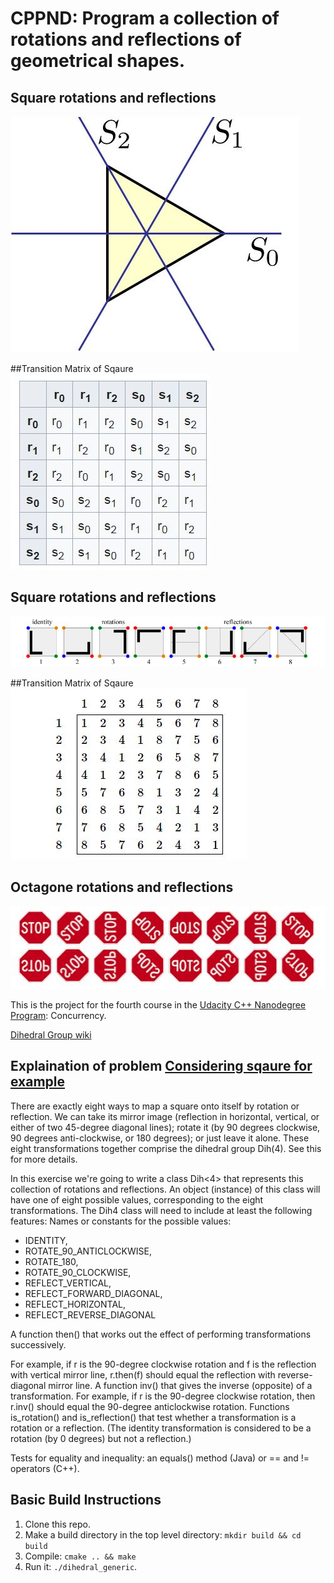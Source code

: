 # CPPND: Program a collection of rotations and reflections of geometrical shapes.

## Square rotations and reflections
<img src="data/triangle.JPG"/>

##Transition Matrix of Sqaure 
<img src="data/transition_matrix_triangle.JPG"/>

## Square rotations and reflections
<img src="data/square.JPG"/>

##Transition Matrix of Sqaure 
<img src="data/transition_matrix_sqaure.JPG"/>

## Octagone rotations and reflections
<img src="data/octagon.JPG"/>

This is the project for the fourth course in the [Udacity C++ Nanodegree Program](https://www.udacity.com/course/c-plus-plus-nanodegree--nd213): Concurrency. 

[Dihedral Group wiki](https://en.wikipedia.org/wiki/Dihedral_group)

## Explaination of problem [Considering sqaure for example](http://larryriddle.agnesscott.org/ifs/symmetric/D4example.htm)
There are exactly eight ways to map a square onto itself by rotation or reflection. 
We can take its mirror image (reflection in horizontal, vertical, or either of two 45-degree diagonal lines); 
rotate it (by 90 degrees clockwise, 90 degrees anti-clockwise, or 180 degrees); or just leave it alone.
These eight transformations together comprise the dihedral group Dih(4). See this for more details.

In this exercise we're going to write a class Dih<4> that represents this collection of rotations and reflections. 
An object (instance) of this class will have one of eight possible values, corresponding to the eight transformations.
The Dih4 class will need to include at least the following features:
Names or constants for the possible values:
- IDENTITY, 
- ROTATE_90_ANTICLOCKWISE, 
- ROTATE_180, 
- ROTATE_90_CLOCKWISE, 
- REFLECT_VERTICAL, 
- REFLECT_FORWARD_DIAGONAL, 
- REFLECT_HORIZONTAL, 
- REFLECT_REVERSE_DIAGONAL

A function then() that works out the effect of performing transformations successively. 

For example, if r is the 90-degree clockwise rotation and f is the reflection with vertical mirror line, r.then(f) should equal the reflection with reverse-diagonal mirror line.
A function inv() that gives the inverse (opposite) of a transformation. For example, if r is the 90-degree clockwise rotation, then r.inv() should equal the 90-degree anticlockwise rotation.
Functions is_rotation() and is_reflection() that test whether a transformation is a rotation or a reflection. (The identity transformation is considered to be a rotation (by 0 degrees) but not a reflection.)

Tests for equality and inequality: an equals() method (Java) or == and != operators (C++).

## Basic Build Instructions

1. Clone this repo.
2. Make a build directory in the top level directory: `mkdir build && cd build`
3. Compile: `cmake .. && make`
4. Run it: `./dihedral_generic`.


